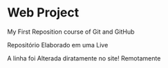 # Web Project
 My First Reposition  course of Git and GitHub 

Repositório Elaborado em uma Live

A linha foi Alterada diratamente no site! Remotamente
